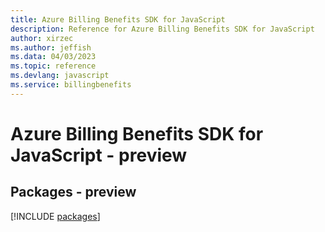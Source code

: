 ```yaml
---
title: Azure Billing Benefits SDK for JavaScript
description: Reference for Azure Billing Benefits SDK for JavaScript
author: xirzec
ms.author: jeffish
ms.data: 04/03/2023
ms.topic: reference
ms.devlang: javascript
ms.service: billingbenefits
---
```

# Azure Billing Benefits SDK for JavaScript - preview
## Packages - preview
[!INCLUDE [packages](billing-benefits-index.md)]